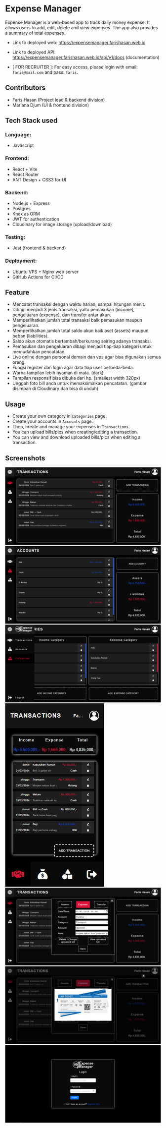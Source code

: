 # Expense Manager

Expense Manager is a web-based app to track daily money expense. It allows users to add, edit, delete and view expenses. The app also provides a summary of total expenses.

* Link to deployed web: https://expensemanager.farishasan.web.id
* Link to deployed API: https://expensemanager.farishasan.web.id/api/v1/docs (documentation)

* [ FOR RECRUITER ]: For easy access, please login with email: `faris@mail.com` and pass: `faris`.

## Contributors
* Faris Hasan (Project lead & backend division)
* Mariana Djum (UI & frontend division)

## Tech Stack used
### Language:
* Javascript
### Frontend:
* React + Vite
* React Router
* ANT Design + CSS3 for UI
### Backend:
* Node.js + Express
* Postgres
* Knex as ORM
* JWT for authentication
* Cloudinary for image storage (upload/download)
### Testing:
* Jest (frontend & backend)
### Deployment:
* Ubuntu VPS + Nginx web server
* GitHub Actions for CI/CD

## Feature
* Mencatat transaksi dengan waktu harian, sampai hitungan menit.
* Dibagi menjadi 3 jenis transaksi, yaitu pemasukan (income), pengeluaran (expense), dan transfer antar akun.
* Memperlihatkan jumlah total transaksi baik pemasukan maupun pengeluaran.
* Memperlihatkan jumlah total saldo akun baik aset (assets) maupun beban (liabilities).
* Saldo akun otomatis bertambah/berkurang seiring adanya transaksi.
* Pemasukan dan pengeluaran dibagi menjadi tiap-tiap kategori untuk memudahkan pencatatan.
* Live online dengan personal domain dan vps agar bisa digunakan semua orang.
* Fungsi register dan login agar data tiap user berbeda-beda.
* Warna tampilan lebih nyaman di mata. (dark)
* Tampilan responsif bisa dibuka dari hp. (smallest width 320px)
* Unggah foto bill anda untuk memaksimalkan pencatatan. (gambar disimpan di Cloudinary dan bisa di unduh)

## Usage
* Create your own category in `Categories` page.
* Create your accounts in `Accounts` page.
* Then, create and manage your expenses in `Transactions`.
* You can upload bills/pics when creating/editing a transaction.
* You can view and download uploaded bills/pics when editing a transaction.

## Screenshots
![pic](./public/screenshots/transactions.png)
![pic](./public/screenshots/accounts.png)
![pic](./public/screenshots/categories.png)
![pic](./public/screenshots/responsive.png)
![pic](./public/screenshots/modal.png)
![pic](./public/screenshots/upload.png)
![pic](./public/screenshots/register.png)